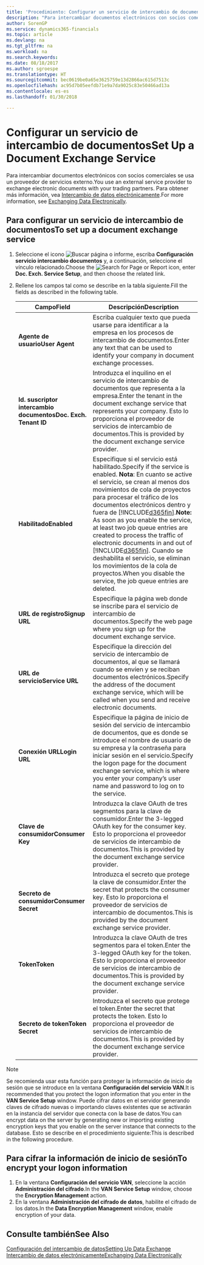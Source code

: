 ```yaml
---
title: 'Procedimiento: Configurar un servicio de intercambio de documentos | Documentos de Microsoft'
description: "Para intercambiar documentos electrónicos con socios comerciales se usa un proveedor de servicios externo."
author: SorenGP
ms.service: dynamics365-financials
ms.topic: article
ms.devlang: na
ms.tgt_pltfrm: na
ms.workload: na
ms.search.keywords: 
ms.date: 08/18/2017
ms.author: sgroespe
ms.translationtype: HT
ms.sourcegitcommit: bec0619be0a65e3625759e13d2866ac615d7513c
ms.openlocfilehash: ac95d7b05eefdb71e9a7da9025c83e50466ad13a
ms.contentlocale: es-es
ms.lasthandoff: 01/30/2018

---
```

# <a name="set-up-a-document-exchange-service"></a><span data-ttu-id="f7603-103">Configurar un servicio de intercambio de documentos</span><span class="sxs-lookup"><span data-stu-id="f7603-103">Set Up a Document Exchange Service</span></span>
<span data-ttu-id="f7603-104">Para intercambiar documentos electrónicos con socios comerciales se usa un proveedor de servicios externo.</span><span class="sxs-lookup"><span data-stu-id="f7603-104">You use an external service provider to exchange electronic documents with your trading partners.</span></span> <span data-ttu-id="f7603-105">Para obtener más información, vea [Intercambio de datos electrónicamente](across-data-exchange.md).</span><span class="sxs-lookup"><span data-stu-id="f7603-105">For more information, see [Exchanging Data Electronically](across-data-exchange.md).</span></span>  

## <a name="to-set-up-a-document-exchange-service"></a><span data-ttu-id="f7603-106">Para configurar un servicio de intercambio de documentos</span><span class="sxs-lookup"><span data-stu-id="f7603-106">To set up a document exchange service</span></span>  
1. <span data-ttu-id="f7603-107">Seleccione el icono ![Buscar página o informe](media/ui-search/search_small.png "icono Buscar página o informe"), escriba **Configuración servicio intercambio documentos** y, a continuación, seleccione el vínculo relacionado.</span><span class="sxs-lookup"><span data-stu-id="f7603-107">Choose the ![Search for Page or Report](media/ui-search/search_small.png "Search for Page or Report icon") icon, enter **Doc. Exch. Service Setup**, and then choose the related link.</span></span>  
2. <span data-ttu-id="f7603-108">Rellene los campos tal como se describe en la tabla siguiente.</span><span class="sxs-lookup"><span data-stu-id="f7603-108">Fill the fields as described in the following table.</span></span>  

    |<span data-ttu-id="f7603-109">Campo</span><span class="sxs-lookup"><span data-stu-id="f7603-109">Field</span></span>|<span data-ttu-id="f7603-110">Descripción</span><span class="sxs-lookup"><span data-stu-id="f7603-110">Description</span></span>|  
    |---------------------------------|---------------------------------------|  
    |<span data-ttu-id="f7603-111">**Agente de usuario**</span><span class="sxs-lookup"><span data-stu-id="f7603-111">**User Agent**</span></span>|<span data-ttu-id="f7603-112">Escriba cualquier texto que pueda usarse para identificar a la empresa en los procesos de intercambio de documentos.</span><span class="sxs-lookup"><span data-stu-id="f7603-112">Enter any text that can be used to identify your company in document exchange processes.</span></span>|  
    |<span data-ttu-id="f7603-113">**Id. suscriptor intercambio documentos**</span><span class="sxs-lookup"><span data-stu-id="f7603-113">**Doc. Exch. Tenant ID**</span></span>|<span data-ttu-id="f7603-114">Introduzca el inquilino en el servicio de intercambio de documentos que representa a la empresa.</span><span class="sxs-lookup"><span data-stu-id="f7603-114">Enter the tenant in the document exchange service that represents your company.</span></span> <span data-ttu-id="f7603-115">Esto lo proporciona el proveedor de servicios de intercambio de documentos.</span><span class="sxs-lookup"><span data-stu-id="f7603-115">This is provided by the document exchange service provider.</span></span>|  
    |<span data-ttu-id="f7603-116">**Habilitado**</span><span class="sxs-lookup"><span data-stu-id="f7603-116">**Enabled**</span></span>|<span data-ttu-id="f7603-117">Especifique si el servicio está habilitado.</span><span class="sxs-lookup"><span data-stu-id="f7603-117">Specify if the service is enabled.</span></span> <span data-ttu-id="f7603-118">**Nota**: En cuanto se active el servicio, se crean al menos dos movimientos de cola de proyectos para procesar el tráfico de los documentos electrónicos dentro y fuera de [!INCLUDE[d365fin](includes/d365fin_md.md)].</span><span class="sxs-lookup"><span data-stu-id="f7603-118">**Note:**  As soon as you enable the service, at least two job queue entries are created to process the traffic of electronic documents in and out of [!INCLUDE[d365fin](includes/d365fin_md.md)].</span></span> <span data-ttu-id="f7603-119">Cuando se deshabilita el servicio, se eliminan los movimientos de la cola de proyectos.</span><span class="sxs-lookup"><span data-stu-id="f7603-119">When you disable the service, the job queue entries are deleted.</span></span>|  
    |<span data-ttu-id="f7603-120">**URL de registro**</span><span class="sxs-lookup"><span data-stu-id="f7603-120">**Signup URL**</span></span>|<span data-ttu-id="f7603-121">Especifique la página web donde se inscribe para el servicio de intercambio de documentos.</span><span class="sxs-lookup"><span data-stu-id="f7603-121">Specify the web page where you sign up for the document exchange service.</span></span>|  
    |<span data-ttu-id="f7603-122">**URL de servicio**</span><span class="sxs-lookup"><span data-stu-id="f7603-122">**Service URL**</span></span>|<span data-ttu-id="f7603-123">Especifique la dirección del servicio de intercambio de documentos, al que se llamará cuando se envíen y se reciban documentos electrónicos.</span><span class="sxs-lookup"><span data-stu-id="f7603-123">Specify the address of the document exchange service, which will be called when you send and receive electronic documents.</span></span>|  
    |<span data-ttu-id="f7603-124">**Conexión URL**</span><span class="sxs-lookup"><span data-stu-id="f7603-124">**Login URL**</span></span>|<span data-ttu-id="f7603-125">Especifique la página de inicio de sesión del servicio de intercambio de documentos, que es donde se introduce el nombre de usuario de su empresa y la contraseña para iniciar sesión en el servicio.</span><span class="sxs-lookup"><span data-stu-id="f7603-125">Specify the logon page for the document exchange service, which is where you enter your company’s user name and password to log on to the service.</span></span>|  
    |<span data-ttu-id="f7603-126">**Clave de consumidor**</span><span class="sxs-lookup"><span data-stu-id="f7603-126">**Consumer Key**</span></span>|<span data-ttu-id="f7603-127">Introduzca la clave OAuth de tres segmentos para la clave de consumidor.</span><span class="sxs-lookup"><span data-stu-id="f7603-127">Enter the 3-legged OAuth key for the consumer key.</span></span> <span data-ttu-id="f7603-128">Esto lo proporciona el proveedor de servicios de intercambio de documentos.</span><span class="sxs-lookup"><span data-stu-id="f7603-128">This is provided by the document exchange service provider.</span></span>|  
    |<span data-ttu-id="f7603-129">**Secreto de consumidor**</span><span class="sxs-lookup"><span data-stu-id="f7603-129">**Consumer Secret**</span></span>|<span data-ttu-id="f7603-130">Introduzca el secreto que protege la clave de consumidor.</span><span class="sxs-lookup"><span data-stu-id="f7603-130">Enter the secret that protects the consumer key.</span></span> <span data-ttu-id="f7603-131">Esto lo proporciona el proveedor de servicios de intercambio de documentos.</span><span class="sxs-lookup"><span data-stu-id="f7603-131">This is provided by the document exchange service provider.</span></span>|  
    |<span data-ttu-id="f7603-132">**Token**</span><span class="sxs-lookup"><span data-stu-id="f7603-132">**Token**</span></span>|<span data-ttu-id="f7603-133">Introduzca la clave OAuth de tres segmentos para el token.</span><span class="sxs-lookup"><span data-stu-id="f7603-133">Enter the 3-legged OAuth key for the token.</span></span> <span data-ttu-id="f7603-134">Esto lo proporciona el proveedor de servicios de intercambio de documentos.</span><span class="sxs-lookup"><span data-stu-id="f7603-134">This is provided by the document exchange service provider.</span></span>|  
    |<span data-ttu-id="f7603-135">**Secreto de token**</span><span class="sxs-lookup"><span data-stu-id="f7603-135">**Token Secret**</span></span>|<span data-ttu-id="f7603-136">Introduzca el secreto que protege el token.</span><span class="sxs-lookup"><span data-stu-id="f7603-136">Enter the secret that protects the token.</span></span> <span data-ttu-id="f7603-137">Esto lo proporciona el proveedor de servicios de intercambio de documentos.</span><span class="sxs-lookup"><span data-stu-id="f7603-137">This is provided by the document exchange service provider.</span></span>|  

> [!NOTE]  
>  <span data-ttu-id="f7603-138">Se recomienda usar esta función para proteger la información de inicio de sesión que se introduce en la ventana **Configuración del servicio VAN**.</span><span class="sxs-lookup"><span data-stu-id="f7603-138">It is recommended that you protect the logon information that you enter in the **VAN Service Setup** window.</span></span> <span data-ttu-id="f7603-139">Puede cifrar datos en el servidor generando claves de cifrado nuevas o importando claves existentes que se activarán en la instancia del servidor que conecta con la base de datos.</span><span class="sxs-lookup"><span data-stu-id="f7603-139">You can encrypt data on the server by generating new or importing existing encryption keys that you enable on the server instance that connects to the database.</span></span> <span data-ttu-id="f7603-140">Esto se describe en el procedimiento siguiente:</span><span class="sxs-lookup"><span data-stu-id="f7603-140">This is described in the following procedure.</span></span>  

## <a name="to-encrypt-your-logon-information"></a><span data-ttu-id="f7603-141">Para cifrar la información de inicio de sesión</span><span class="sxs-lookup"><span data-stu-id="f7603-141">To encrypt your logon information</span></span>  
1. <span data-ttu-id="f7603-142">En la ventana **Configuración del servicio VAN**, seleccione la acción **Administración del cifrado**.</span><span class="sxs-lookup"><span data-stu-id="f7603-142">In the **VAN Service Setup** window, choose the **Encryption Management** action.</span></span>  
2. <span data-ttu-id="f7603-143">En la ventana **Administración del cifrado de datos**, habilite el cifrado de los datos.</span><span class="sxs-lookup"><span data-stu-id="f7603-143">In the **Data Encryption Management** window, enable encryption of your data.</span></span> <!--For more information, see [Manage Data Encryption](../manage-data-encryption.md).-->  

## <a name="see-also"></a><span data-ttu-id="f7603-144">Consulte también</span><span class="sxs-lookup"><span data-stu-id="f7603-144">See Also</span></span>  
[<span data-ttu-id="f7603-145">Configuración del intercambio de datos</span><span class="sxs-lookup"><span data-stu-id="f7603-145">Setting Up Data Exchange</span></span>](across-set-up-data-exchange.md)  
[<span data-ttu-id="f7603-146">Intercambio de datos electrónicamente</span><span class="sxs-lookup"><span data-stu-id="f7603-146">Exchanging Data Electronically</span></span>](across-data-exchange.md)

